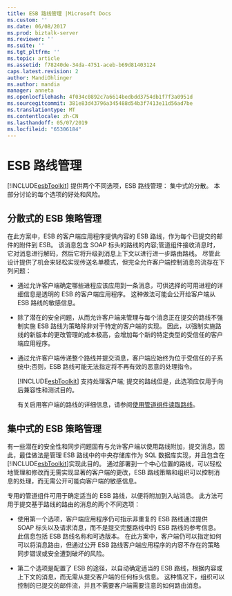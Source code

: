 ```yaml
---
title: ESB 路线管理 |Microsoft Docs
ms.custom: ''
ms.date: 06/08/2017
ms.prod: biztalk-server
ms.reviewer: ''
ms.suite: ''
ms.tgt_pltfrm: ''
ms.topic: article
ms.assetid: f78240de-34da-4751-aceb-b69d81403124
caps.latest.revision: 2
author: MandiOhlinger
ms.author: mandia
manager: anneta
ms.openlocfilehash: 4f034c0892c7a6614bedbdd3754db1f7f3a0951d
ms.sourcegitcommit: 381e83d43796a345488d54b3f7413e11d56ad7be
ms.translationtype: MT
ms.contentlocale: zh-CN
ms.lasthandoff: 05/07/2019
ms.locfileid: "65306184"
---
```

# <a name="esb-itinerary-management"></a>ESB 路线管理
[!INCLUDE[esbToolkit](../includes/esbtoolkit-md.md)] 提供两个不同选项，ESB 路线管理： 集中式的分散。 本部分讨论的每个选项的好处和风险。  
  
## <a name="decentralized-esb-policy-management"></a>分散式的 ESB 策略管理  
 在此方案中，ESB 的客户端应用程序提供内容的 ESB 路线，作为每个已提交的邮件的附件到 ESB。 该消息包含 SOAP 标头的路线的内容;管道组件接收消息时，它对消息进行解码，然后它将升级到消息上下文以进行进一步路由路线。 尽管此设计提供了机会来轻松实现传送名单模式，但完全允许客户端控制消息的流存在下列问题：  
  
- 通过允许客户端确定哪些进程应该应用到一条消息，可供选择的可用进程的详细信息是透明的 ESB 的客户端应用程序。 这种做法可能会公开给客户端从 ESB 路线的敏感信息。  
  
- 除了潜在的安全问题，从而允许客户端来管理与每个消息正在提交的路线不强制实施 ESB 路线为策略除非对于特定的客户端的实现。 因此，以强制实施路线的新版本的更改管理的成本极高，会增加每个新的特定类型的受信任的客户端应用程序。  
  
- 通过允许客户端传递整个路线并提交消息，客户端应始终为位于受信任的子系统中;否则，ESB 路线可能无法指定将不再有效的恶意的处理指令。  
  
  [!INCLUDE[esbToolkit](../includes/esbtoolkit-md.md)] 支持处理客户端; 提交的路线但是，此选项应仅用于向后兼容性和测试目的。  
  
  有关启用客户端的路线的详细信息，请参阅[使用管道组件读取路线](../esb-toolkit/using-a-pipeline-component-to-read-an-itinerary.md)。  
  
## <a name="centralized-esb-policy-management"></a>集中式的 ESB 策略管理  
 有一些潜在的安全性和同步问题固有与允许客户端以使用路线附加，提交消息，因此，最佳做法是管理 ESB 路线中的中央存储库作为 SQL 数据库实现，并且包含在[!INCLUDE[esbToolkit](../includes/esbtoolkit-md.md)]实现此目的。 通过部署到一个中心位置的路线，可以轻松地管理和修改而无需实现显著的客户端的更改，ESB 路线策略和组织可以控制消息的处理，而无需公开可能向客户端的敏感信息。  
  
 专用的管道组件可用于确定适当的 ESB 路线，以便将附加到入站消息。 此方法可用于提交基于路线的路由的消息的两个不同选项：  
  
-   使用第一个选项，客户端应用程序仍可指示非重复的 ESB 路线通过提供 SOAP 标头以及请求消息，而不是提交完整路线中的 ESB 路线的参考信息。 此信息包括 ESB 路线名称和可选版本。 在此方案中，客户端仍可以指定如何可以将消息路由，但通过公开 ESB 路线客户端应用程序的内容不存在的策略同步错误或安全遭到破坏的风险。  
  
-   第二个选项是配置了 ESB 的途径，以自动确定适当的 ESB 路线，根据内容或上下文的消息，而无需从提交客户端的任何标头信息。 这种情况下，组织可以控制的已提交的邮件流，并且不需要客户端需要注意的如何路由消息。